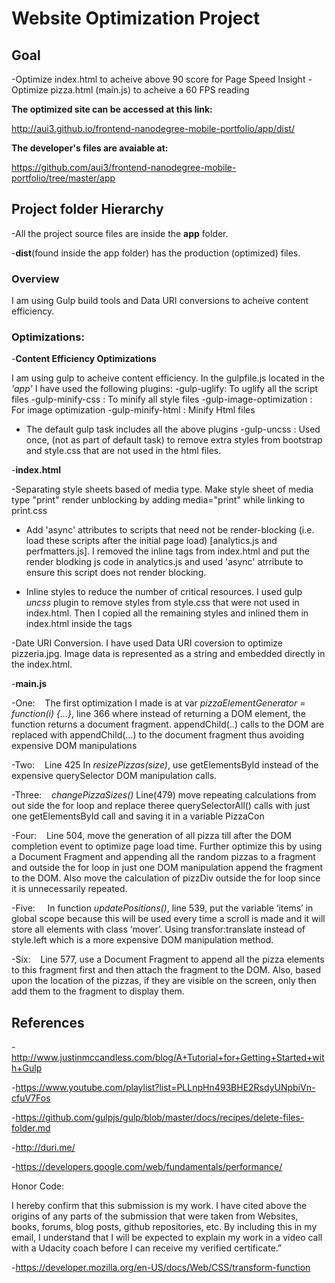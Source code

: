 <h1>Website Optimization Project</h1>

<h2>Goal</h2>
-Optimize index.html to acheive above 90 score for Page Speed Insight
-Optimize pizza.html (main.js) to acheive a 60 FPS reading

<b>The optimized site can be accessed at this link:</b> 

http://aui3.github.io/frontend-nanodegree-mobile-portfolio/app/dist/

<b>The developer's files are avaiable at:</b>

https://github.com/aui3/frontend-nanodegree-mobile-portfolio/tree/master/app

<h2>Project folder Hierarchy</h2>

-All the project source files are inside the <b>app</b> folder. 

-<b>dist</b>(found inside the app folder) has the production (optimized) files.

<h3>Overview</h3>

I am using Gulp build tools and Data URI conversions to acheive content efficiency.

<h3>Optimizations:</h3>

-<b>Content Efficiency Optimizations</b>

I am using gulp to acheive content efficiency. In the gulpfile.js located in the <em>'app'</em> I have used the following plugins:
 -gulp-uglify: To uglify all the script files
 -gulp-minify-css : To minify all style files
 -gulp-image-optimization : For image optimization
 -gulp-minify-html : Minify Html files
 - The default gulp task includes all the above plugins
 -gulp-uncss : Used once, (not as part of default task) to remove extra styles from bootstrap and style.css that are not used in the html files. 

-<b>index.html</b>

-Separating style sheets based of media type. Make style sheet of media type "print" render unblocking by adding media="print" while linking to print.css

- Add 'async' attributes to scripts that need not be render-blocking (i.e. load these scripts after the initial page load) [analytics.js and perfmatters.js]. I removed the inline <script></script> tags from index.html and put the render blodking js code in analytics.js and used 'async' atrribute to ensure this script does not render blocking.

- Inline styles to reduce the number of critical resources. I used gulp <em>uncss</em> plugin to remove styles from style.css that were not used in index.html. Then I copied all the remaining styles and inlined them in index.html inside the <style></style> tags

-Date URI Conversion. I have used Data URI coversion to optimize pizzeria.jpg. Image data is represented as a string and embedded directly in the index.html.

-<b>main.js</b>

 -One:  &nbsp;&nbsp;&nbsp;The first optimization I made is at var <em>pizzaElementGenerator = function(i) {…}</em>, line 366 where instead of returning a DOM   element, the function returns a document fragment. appendChild(..) calls to the DOM are replaced with appendChild(…) to the document fragment thus avoiding expensive DOM manipulations

 -Two:  &nbsp;&nbsp;&nbsp;Line 425 In <em>resizePizzas(size)</em>, use getElementsById instead of the expensive querySelector DOM manipulation calls.

 -Three:  &nbsp;&nbsp;&nbsp;<em>changePizzaSizes()</em> Line(479) move repeating calculations from out side the for loop and replace theree querySelectorAll() calls with just one getElementsById call and saving it in a variable PizzaCon

 -Four: &nbsp;&nbsp;&nbsp;Line 504, move the generation of all pizza till after the DOM completion event to optimize page load time. Further optimize this by using a Document Fragment and appending all the random pizzas to a fragment and outside the for loop in just one DOM manipulation append the fragment to the DOM. Also move the calculation of pizzDiv outside the for loop since it is unnecessarily repeated.

 -Five: &nbsp;&nbsp;&nbsp; In function <em>updatePositions()</em>, line 539, put the variable ‘items’ in global scope because this will be used every time a scroll is made and it will store all elements with class ‘mover’. Using transfor:translate instead of style.left which is a more expensive DOM manipulation method.

 -Six: &nbsp;&nbsp;&nbsp;Line 577, use a Document Fragment to append all the pizza elements to this fragment first and then attach the fragment to the DOM. Also, based upon the location of the pizzas, if they are visible on the screen, only then add them to the fragment to display them.
 
 
 <h2>References </h2>
 
 -http://www.justinmccandless.com/blog/A+Tutorial+for+Getting+Started+with+Gulp
 
 -https://www.youtube.com/playlist?list=PLLnpHn493BHE2RsdyUNpbiVn-cfuV7Fos

 -https://github.com/gulpjs/gulp/blob/master/docs/recipes/delete-files-folder.md

 -http://duri.me/
 
 -https://developers.google.com/web/fundamentals/performance/
 
 
 Honor Code:
 
 I hereby confirm that this submission is my work. I have cited above the origins of any parts of the submission that were taken from Websites, books, forums, blog posts, github repositories, etc. By including this in my email, I understand that I will be expected to explain my work in a video call with a Udacity coach before I can receive my verified certificate.”

-https://developer.mozilla.org/en-US/docs/Web/CSS/transform-function
